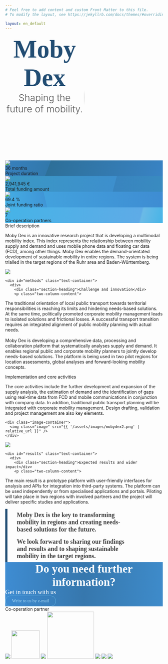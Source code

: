 ```yaml
---
# Feel free to add content and custom Front Matter to this file.
# To modify the layout, see https://jekyllrb.com/docs/themes/#overriding-theme-defaults

layout: en_default
---
```


<!--
  Title
-->

<div class="borderless" style="display: flex;">
  <div style="flex: 1" class="centered">
      <div style="color: #224D73; font-size: 80px; font-family: 'Fira Sans'; font-weight: 800; word-wrap: break-word; text-align: center">Moby Dex</div>
      <div style="color: #545454; font-size: 30px; font-weight: 300; text-align: center;">Shaping the future of mobility.</div>
  </div>

  <div style="flex: 1; overflow: hidden; display: flex; align-items: flex-start;">
    <!--
      From inside out: Create an image with roundered corners, then cut it
      with a smaller rectangular region to make the rounded corner appear
      hyperbolic.
    -->
    <div class="text-container borderless" style="display: flex; align-items: center; height: 400px;">
      <img style="flex-shrink: 0; height: 500px; width: 600px; border-radius: 50% 0 0 50% / 70%;" src="{{ '/assets/images/mobydex0.png' | relative_url }}" />
    </div>
  </div>
</div>


<div class="factbox-container">
  <div style="background: linear-gradient(111deg, #3780BE 0%, #3278AB 28%, #2D6F98 28%, #3983C4 100%);">
    <div>
    <img src="{{ '/assets/images/calendar.svg' | relative_url }}" />
    </div>
    <div class="value">36 months</div>
    <div class="property">Project duration</div>
  </div>

  <div style="background: linear-gradient(105deg, #3A97C3 0%, #3D8FCD 69%, #3884BF 69%, #398BC0 100%);">
    <div>
    <img src="{{ '/assets/images/hand-with-euro.svg' | relative_url }}" />
    </div>
    <div class="value">2,941,945 &euro;</div>
    <div class="property">Total funding amount</div>
  </div>

  <div style="background: linear-gradient(77deg, #44AFE4 0%, #3F95D6 26%, #42A1DD 26%, #3E8CD2 100%);">
    <div>
    <img src="{{ '/assets/images/people.svg' | relative_url }}" />
    </div>
    <div class="value">69.4 %</div>
    <div class="property">Joint funding ratio</div>
  </div>

  <div style="background: linear-gradient(104deg, #45B3E7 0%, #5EABE7 85%, #6ABAE7 86%, #46B4E7 100%);">
    <div>
    <img src="{{ '/assets/images/handshake.svg' | relative_url }}" />
    </div>
    <div class="value">7</div>
    <div class="property">Co-operation partners</div>
  </div>
</div>


<!--
  Project Summary
-->

<div class="text-container">
  <div id="description" class="section-heading">Brief description</div>
  <p class="content" style="max-width: 850px;">
Moby Dex is an innovative research project that is developing a multimodal mobility index.
This index represents the relationship between mobility supply and demand and uses mobile phone data and floating car data (FCD), among other things.
Moby Dex enables the demand-orientated development of sustainable mobility in entire regions.
The system is being trialled in the target regions of the Ruhr area and Baden-Württemberg. 
  </p>
</div>


<!--
  Information
-->

<div class="grid-container">
  <div class="grid-row">
    <div class="image-container">
      <img src="{{ '/assets/images/mobydex1.png' | relative_url }}" />
    </div>

    <div id="methods" class="text-container">
      <div>
        <div class="section-heading">Challenge and innovation</div>
        <p class="two-column-content">
The traditional orientation of local public transport towards territorial responsibilities is reaching its limits and hindering needs-based solutions.
At the same time, politically promoted corporate mobility management leads to isolated solutions and frictional losses.
A successful transport transition requires an integrated alignment of public mobility planning with actual needs.
<br/><br/>
Moby Dex is developing a comprehensive data, processing and collaboration platform that systematically analyses supply and demand.
It enables regional public and corporate mobility planners to jointly develop needs-based solutions.
The platform is being used in two pilot regions for location assessments, global analyses and forward-looking mobility concepts.
        </p>
      </div>
    </div>
  </div>

  <div class="grid-row">
    <div class="text-container">
      <div>
        <div class="section-heading">Implementation and core activities</div>
        <p class="two-column-content">
The core activities include the further development and expansion of the supply analysis, the estimation of demand and the identification of gaps using real-time data from FCD and mobile communications in conjunction with company data.
In addition, traditional public transport planning will be integrated with corporate mobility management.
Design drafting, validation and project management are also key elements.
        </p>
      </div>
    </div>

    <div class="image-container">
      <img class="image" src="{{ '/assets/images/mobydex2.png' | relative_url }}" />
    </div>
  </div>


  <div class="grid-row">
    <div class="image-container">
      <img src="{{ '/assets/images/mobydex3.png' | relative_url }}" />
    </div>

    <div id="results" class="text-container">
      <div>
        <div class="section-heading">Expected results and wider impact</div>
        <p class="two-column-content">
The main result is a prototype platform with user-friendly interfaces for analysis and APIs for integration into third-party systems.
The platform can be used independently or from specialised applications and portals.
Piloting will take place in two regions with involved partners and the project will deliver specific studies and applications.
        </p>
      </div>
    </div>
  </div>

  <div class="grid-row">
<!--    <div style="left: 168px; top: 75px; position: absolute; justify-content: flex-start; align-items: flex-start; gap: 122px; display: inline-flex">-->
    <div class="text-container">
      <div style="max-width: 355px; padding-top: 8px; padding-bottom: 8px; padding-left: 30px; padding-right: 20px; border-left: 7px #224D73 solid; justify-content: center; align-items: center; gap: 8px; display: flex">
        <div style="flex: 1 1 0; color: #3F3F3F; font-size: 20px; font-family: 'Fira Sans'; font-weight: 800; word-wrap: break-word">
Moby Dex is the key to transforming mobility in regions and creating needs-based solutions for the future.
        </div>
      </div>
    </div>
    <div class="text-container">
      <div style="max-width: 355px; padding-top: 8px; padding-bottom: 8px; padding-left: 30px; padding-right: 20px; border-left: 7px #224D73 solid; justify-content: center; align-items: center; gap: 8px; display: flex">
        <div style="flex: 1 1 0; color: #3F3F3F; font-size: 20px; font-family: 'Fira Sans'; font-weight: 800; word-wrap: break-word">
We look forward to sharing our findings and results and to shaping sustainable mobility in the target regions.
      </div>
    </div>
  </div>
  </div>
</div>


<!--
  Contact
-->

<div id="contact" class="text-container" style="margin: 0; align-items: center; display: flexbox; flex-direction: column; gap: 16px; width: 100%; background: linear-gradient(92deg, #3E8CD2 0%, #3677AD 50%, #3E8BCA 100%)">
  <div style="color: white; font-size: 36px; font-family: 'Fira Sans'; font-weight: 800; word-wrap: break-word; text-align: center;">Do you need further information?</div>
  <div style="color: white; font-size: 20px; font-family: 'Fira Sans'; font-weight: 400; word-wrap: break-word">Get in touch with us</div>
  <div style="width: 124px; padding-left: 18px; padding-right: 18px; padding-top: 8px; padding-bottom: 8px; border-radius: 20px; border: 1px #6ABAE7 solid; justify-content: center; align-items: center; gap: 8px; display: inline-flex">
    <a href="mailto:mobydex@locoslab.com?subject=Question%20about%20MobyDex" style="text-decoration: none; text-align: center; color: #A7D8F4; font-size: 14px; font-family: 'Fira Sans'; font-weight: 400; text-wrap: nowrap">Write to us by e-mail</a>
  </div>
</div>


<!--
  Partners
-->

<div class="text-container" style="justify-content: center;">
  <div class="section-heading">Co-operation partner</div>
</div>
<div class="partner-grid">
  <img src="{{ '/assets/images/partners/ciss-logo.svg' | relative_url }}" />
  <img src="{{ '/assets/images/partners/cas-logo.jpeg' | relative_url }}" style="height: 90px; width: auto" />
  <img src="{{ '/assets/images/partners/yellowmap-logo.svg' | relative_url }}" />
  <img src="{{ '/assets/images/partners/ui-logo.png' | relative_url }}" style="width: 150px; height: auto" />
  <img src="{{ '/assets/images/partners/locoslab-logo.png' | relative_url }}" />
  <img src="{{ '/assets/images/partners/university-leipzig-logo.png' | relative_url }}" />
  <img src="{{ '/assets/images/partners/university-duisburg-essen-logo.svg' | relative_url }}" />
</div>
